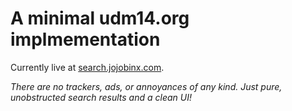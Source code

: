 # A minimal udm14.org implmementation

Currently live at [search.jojobinx.com](https://search.jojobinx.com).

_There are no trackers, ads, or annoyances of any kind. Just pure, unobstructed search results and a clean UI!_